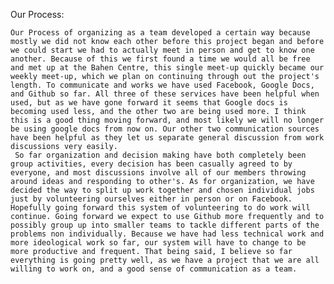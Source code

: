 Our Process:

	Our Process of organizing as a team developed a certain way because mostly we did not know each other before this project began and before we could start we had to actually meet in person and get to know one another. Because of this we first found a time we would all be free and met up at the Bahen Centre, this single meet-up quickly became our weekly meet-up, which we plan on continuing through out the project's length. To communicate and works we have used Facebook, Google Docs, and Github so far. All three of these services have been helpful when used, but as we have gone forward it seems that Google docs is becoming used less, and the other two are being used more. I think this is a good thing moving forward, and most likely we will no longer be using google docs from now on. Our other two communication sources have been helpful as they let us separate general discussion from work discussions very easily.
	 So far organization and decision making have both completely been group activities, every decision has been casually agreed to by everyone, and most discussions involve all of our members throwing around ideas and responding to other's. As for organization, we have decided the way to split up work together and chosen individual jobs just by volunteering ourselves either in person or on Facebook. Hopefully going forward this system of volunteering to do work will continue. Going forward we expect to use Github more frequently and to possibly group up into smaller teams to tackle different parts of the problems non individually. Because we have had less technical work and more ideological work so far, our system will have to change to be more productive and frequent. That being said, I believe so far everything is going pretty well, as we have a project that we are all willing to work on, and a good sense of communication as a team. 